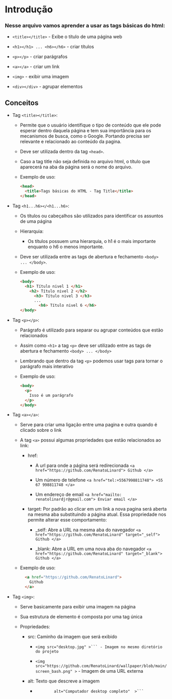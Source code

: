 # Introdução

### Nesse arquivo vamos aprender a usar as tags básicas do html:

  - ```<title></title>``` - Exibe o título de uma página web
    
  - ```<h1></h1> ... <h6></h6>``` - criar títulos
    
  - ```<p></p>``` - criar parágrafos
    
  - ```<a></a>``` - criar um link
    
  - ```<img>``` - exibir uma imagem
    
  - ```<div></div>``` - agrupar elementos

## Conceitos

- Tag ```<title></title>```:
  
  - Permite que o usuário identifique o tipo de conteúdo que ele pode esperar dentro daquela página e tem sua importância para os mecanismos de busca, como o Google. Portando precisa ser relevante e relacionado ao conteúdo da pagina.
  
  - Deve ser utilizada dentro da tag ```<head>```.
    
  - Caso a tag title não seja definida no arquivo html, o título que aparecerá na aba da página será o nome do arquivo.
    
  - Exemplo de uso:
    ```html
    <head>
      <title>Tags básicas do HTML - Tag Title</title>
    </head>
    ```

- Tag ```<h1...h6></<h1...h6>```:
  - Os títulos ou cabeçalhos são utilizados para identificar os assuntos de uma página

  - Hierarquia:
      - Os títulos possuem uma hierarquia, o h1 é o mais importante enquanto o h6 o menos importante.

  - Deve ser utilizada entre as tags de abertura e fechamento ```<body> ... </body>```.

  - Exemplo de uso:
    ```html
    <body>
      <h1> Título nivel 1 </h1>
        <h2> Título nivel 2 </h2>
          <h3> Título nivel 3 </h3>
          ...
            <h6> Título nivel 6 </h6>
    </body>
    ```

- Tag ```<p></p>```:
  - Parágrafo é utilizado para separar ou agrupar conteúdos que estão relacionados
    
  - Assim como ```<h1>``` a tag ```<p>``` deve ser utilizado entre as tags de abertura e fechamento ```<body> ... </body>```
    
  - Lembrando que dentro da tag ```<p>``` podemos usar tags para tornar o parágrafo mais interativo
    
  - Exemplo de uso:
    ```html
    <body>
      <p>
        Isso é um parágrafo
      </p>
    </body>
    ```

- Tag ```<a></a>```:
  - Serve para criar uma ligação entre uma pagina e outra quando é clicado sobre o link
 
  - A tag ```<a>``` possui algumas propriedades que estão relacionados ao link:
    - href:
      - A url para onde a página será redirecionada ```<a href="https://github.com/RenatoLinard"> Github </a>```
        
      - Um número de telefone ```<a href="tel:+5567998811748"> +55 67 998811748 </a>```
        
      - Um endereço de email ```<a href="mailto: renatolinardjr@gmail.com"> Enviar email </a>```

    - target: Por padrão ao clicar em um link a nova pagina será aberta na mesma aba substituindo a página atual. Essa propriedade nos permite alterar esse comportamento:
      - _self: Abre a URL na mesma aba do navegador
        ```<a href="https://github.com/RenatoLinard" target="_self"> Github </a>```
        
      - _blank: Abre a URL em uma nova aba do navegador
        ```<a href="https://github.com/RenatoLinard" target="_blank"> Github </a>```
 
  - Exemplo de uso:
    ```html
      <a href="https://github.com/RenatoLinard">
        Github
      </a>
    ```

- Tag ```<img>```:
  - Serve basicamente para exibir uma imagem na página
    
  - Sua estrutura de elemento é composta por uma tag única
    
  - Propriedades:
    - src: Caminho da imagem que será exibido    
      - ```
        <img src="desktop.jpg" >``` - Imagem no mesmo diretório do projeto

      - ```<img src="https://github.com/RenatoLinard/wallpaper/blob/main/screen_bash.png" >``` - Imagem de uma URL externa
     
    - alt: Texto que descreve a imagem
      - ```<img src="desktop.jpg"
                alt="Computador desktop completo"  >```
    
 















    
